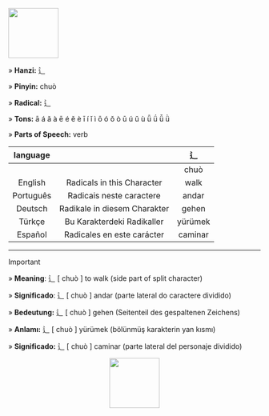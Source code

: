 <a href="https://www.youtube.com/@deisefreire5875/videos" target="blank"><img align="center" src="" alt="" height="100" /></a> 

» **Hanzi:** 辶

» **Pinyin:** chuò

» **Radical:** 辶 

» **Tons:** ā á ǎ à ē é ě è ī í ǐ ì ō ó ǒ ò ū ú ǔ ù ǖ ǘ ǚ ǜ 

» **Parts of Speech:** verb

| language |  | 辶 |
| :---: | :---: | :---: |
|  |   | chuò | 
| English | Radicals in this Character | walk  | 
| Português |Radicais neste caractere | andar |
| Deutsch | Radikale in diesem Charakter | gehen | 
| Türkçe | Bu Karakterdeki Radikaller | yürümek | 
| Español | Radicales en este carácter | caminar | 

***
> [!IMPORTANT]
>
> » **Meaning**: 辶 [ chuò ] to walk (side part of split character)
>
> » **Significado**: 辶 [ chuò ] andar (parte lateral do caractere dividido)
>
> » **Bedeutung:** 辶 [ chuò ] gehen (Seitenteil des gespaltenen Zeichens)
>
> » **Anlamı:** 辶 [ chuò ] yürümek (bölünmüş karakterin yan kısmı)
> 
> » **Significado:** 辶 [ chuò ] caminar (parte lateral del personaje dividido)

<p align="center">
<a href="https://www.youtube.com/@deisefreire5875/videos" target="blank"><img align="center" src="" alt="" height="100" /></a> 
</p>